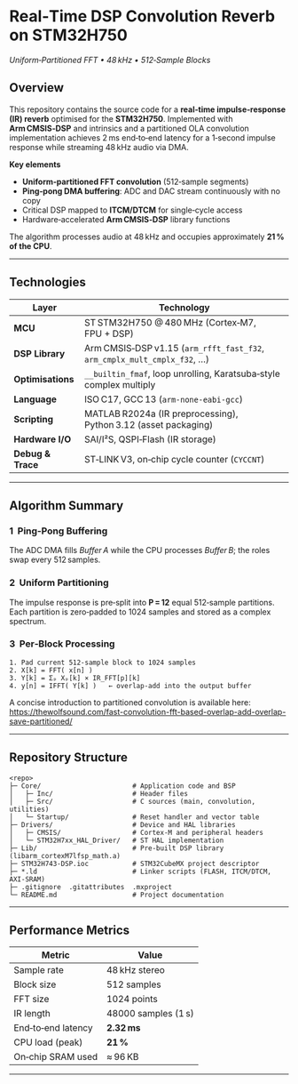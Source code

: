 # Real‑Time DSP Convolution Reverb on STM32H750
_Uniform‑Partitioned FFT • 48 kHz • 512‑Sample Blocks_

## Overview
This repository contains the source code for a **real‑time impulse‑response (IR) reverb** optimised for the **STM32H750**. Implemented with **Arm CMSIS‑DSP** and intrinsics and a partitioned OLA convolution implementation achieves 2 ms end‑to‑end latency for a 1‑second impulse response while streaming 48 kHz audio via DMA.

**Key elements**
- **Uniform‑partitioned FFT convolution** (512‑sample segments)
- **Ping‑pong DMA buffering**: ADC and DAC stream continuously with no copy
- Critical DSP mapped to **ITCM/DTCM** for single‑cycle access
- Hardware‑accelerated **Arm CMSIS‑DSP** library functions

The algorithm processes audio at 48 kHz and occupies approximately **21 % of the CPU**.

---

## Technologies
| Layer | Technology |
|-------|------------|
| **MCU** | ST STM32H750 @ 480 MHz (Cortex‑M7, FPU + DSP) |
| **DSP Library** | Arm CMSIS‑DSP v1.15 (`arm_rfft_fast_f32`, `arm_cmplx_mult_cmplx_f32`, …) |
| **Optimisations** | `__builtin_fmaf`, loop unrolling, Karatsuba‑style complex multiply |
| **Language** | ISO C17, GCC 13 (`arm‑none‑eabi‑gcc`) |
| **Scripting** | MATLAB R2024a (IR preprocessing), Python 3.12 (asset packaging) |
| **Hardware I/O** | SAI/I²S, QSPI‑Flash (IR storage) |
| **Debug & Trace** | ST‑LINK V3, on‑chip cycle counter (`CYCCNT`) |

---

## Algorithm Summary
### 1  Ping‑Pong Buffering
The ADC DMA fills *Buffer A* while the CPU processes *Buffer B*; the roles swap every 512 samples.

### 2  Uniform Partitioning
The impulse response is pre‑split into **P = 12** equal 512‑sample partitions. Each partition is zero‑padded to 1024 samples and stored as a complex spectrum.

### 3  Per‑Block Processing
```text
1. Pad current 512‑sample block to 1024 samples
2. X[k] = FFT( x[n] )
3. Y[k] = Σₚ Xₚ[k] × IR_FFT[p][k]
4. y[n] = IFFT( Y[k] )   ← overlap‑add into the output buffer
```
A concise introduction to partitioned convolution is available here: <https://thewolfsound.com/fast-convolution-fft-based-overlap-add-overlap-save-partitioned/>

---

## Repository Structure
```text
<repo>
├─ Core/                       # Application code and BSP
│   ├─ Inc/                    # Header files
│   ├─ Src/                    # C sources (main, convolution, utilities)
│   └─ Startup/                # Reset handler and vector table
├─ Drivers/                    # Device and HAL libraries
│   ├─ CMSIS/                  # Cortex‑M and peripheral headers
│   └─ STM32H7xx_HAL_Driver/   # ST HAL implementation
├─ Lib/                        # Pre‑built DSP library (libarm_cortexM7lfsp_math.a)
├─ STM32H743-DSP.ioc           # STM32CubeMX project descriptor
├─ *.ld                        # Linker scripts (FLASH, ITCM/DTCM, AXI‑SRAM)
├─ .gitignore  .gitattributes  .mxproject
└─ README.md                   # Project documentation
```

---

## Performance Metrics
| Metric | Value |
|--------|-------|
| Sample rate | 48 kHz stereo |
| Block size  | 512 samples |
| FFT size    | 1024 points |
| IR length   | 48000 samples (1 s) |
| End‑to‑end latency | **2.32 ms** |
| CPU load (peak) | **21 %** |
| On‑chip SRAM used | ≈ 96 KB |

---
